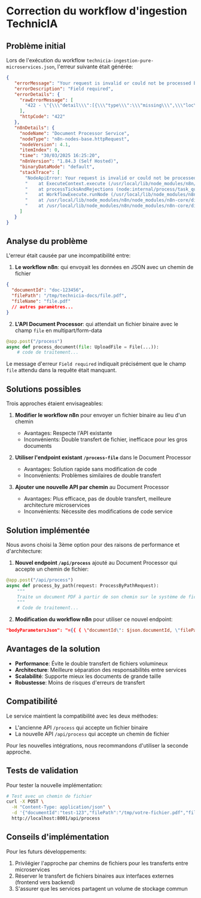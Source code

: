 # Correction du workflow d'ingestion TechnicIA

## Problème initial

Lors de l'exécution du workflow `technicia-ingestion-pure-microservices.json`, l'erreur suivante était générée:

```json
{
   "errorMessage": "Your request is invalid or could not be processed by the service",
   "errorDescription": "Field required",
   "errorDetails": {
     "rawErrorMessage": [
       "422 - \"{\\\"detail\\\":[{\\\"type\\\":\\\"missing\\\",\\\"loc\\\":[\\\"body\\\",\\\"file\\\"],\\\"msg\\\":\\\"Field required\\\",\\\"input\\\":null,\\\"url\\\":\\\"https://errors.pydantic.dev/2.6/v/missing\\\"}]}\""
     ],
     "httpCode": "422"
   },
   "n8nDetails": {
     "nodeName": "Document Processor Service",
     "nodeType": "n8n-nodes-base.httpRequest",
     "nodeVersion": 4.1,
     "itemIndex": 0,
     "time": "30/03/2025 16:25:20",
     "n8nVersion": "1.84.3 (Self Hosted)",
     "binaryDataMode": "default",
     "stackTrace": [
       "NodeApiError: Your request is invalid or could not be processed by the service",
       "    at ExecuteContext.execute (/usr/local/lib/node_modules/n8n/node_modules/n8n-nodes-base/dist/nodes/HttpRequest/V3/HttpRequestV3.node.js:525:33)",
       "    at processTicksAndRejections (node:internal/process/task_queues:95:5)",
       "    at WorkflowExecute.runNode (/usr/local/lib/node_modules/n8n/node_modules/n8n-core/dist/execution-engine/workflow-execute.js:681:27)",
       "    at /usr/local/lib/node_modules/n8n/node_modules/n8n-core/dist/execution-engine/workflow-execute.js:913:51",
       "    at /usr/local/lib/node_modules/n8n/node_modules/n8n-core/dist/execution-engine/workflow-execute.js:1246:20"
     ]
   }
}
```

## Analyse du problème

L'erreur était causée par une incompatibilité entre:

1. **Le workflow n8n**: qui envoyait les données en JSON avec un chemin de fichier
```json
{
  "documentId": "doc-123456",
  "filePath": "/tmp/technicia-docs/file.pdf",
  "fileName": "file.pdf"
  // autres paramètres...
}
```

2. **L'API Document Processor**: qui attendait un fichier binaire avec le champ `file` en multipart/form-data
```python
@app.post("/process")
async def process_document(file: UploadFile = File(...)):
    # code de traitement...
```

Le message d'erreur `Field required` indiquait précisément que le champ `file` attendu dans la requête était manquant.

## Solutions possibles

Trois approches étaient envisageables:

1. **Modifier le workflow n8n** pour envoyer un fichier binaire au lieu d'un chemin
   - Avantages: Respecte l'API existante
   - Inconvénients: Double transfert de fichier, inefficace pour les gros documents

2. **Utiliser l'endpoint existant `/process-file`** dans le Document Processor
   - Avantages: Solution rapide sans modification de code
   - Inconvénients: Problèmes similaires de double transfert

3. **Ajouter une nouvelle API par chemin** au Document Processor
   - Avantages: Plus efficace, pas de double transfert, meilleure architecture microservices
   - Inconvénients: Nécessite des modifications de code service

## Solution implémentée

Nous avons choisi la 3ème option pour des raisons de performance et d'architecture:

1. **Nouvel endpoint `/api/process`** ajouté au Document Processor qui accepte un chemin de fichier:
```python
@app.post("/api/process")
async def process_by_path(request: ProcessByPathRequest):
    """
    Traite un document PDF à partir de son chemin sur le système de fichiers.
    """
    # Code de traitement...
```

2. **Modification du workflow n8n** pour utiliser ce nouvel endpoint:
```json
"bodyParametersJson": "={{ { \"documentId\": $json.documentId, \"filePath\": $json.fullPath, \"fileName\": $json.fileName, \"mimeType\": $json.mimeType, \"outputPath\": $json.basePath, \"extractImages\": true, \"extractText\": true } }}"
```

## Avantages de la solution

- **Performance**: Évite le double transfert de fichiers volumineux
- **Architecture**: Meilleure séparation des responsabilités entre services
- **Scalabilité**: Supporte mieux les documents de grande taille
- **Robustesse**: Moins de risques d'erreurs de transfert

## Compatibilité

Le service maintient la compatibilité avec les deux méthodes:
- L'ancienne API `/process` qui accepte un fichier binaire
- La nouvelle API `/api/process` qui accepte un chemin de fichier

Pour les nouvelles intégrations, nous recommandons d'utiliser la seconde approche.

## Tests de validation

Pour tester la nouvelle implémentation:

```bash
# Test avec un chemin de fichier
curl -X POST \
  -H "Content-Type: application/json" \
  -d '{"documentId":"test-123","filePath":"/tmp/votre-fichier.pdf","fileName":"document.pdf"}' \
  http://localhost:8001/api/process
```

## Conseils d'implémentation

Pour les futurs développements:
1. Privilégier l'approche par chemins de fichiers pour les transferts entre microservices
2. Réserver le transfert de fichiers binaires aux interfaces externes (frontend vers backend)
3. S'assurer que les services partagent un volume de stockage commun

